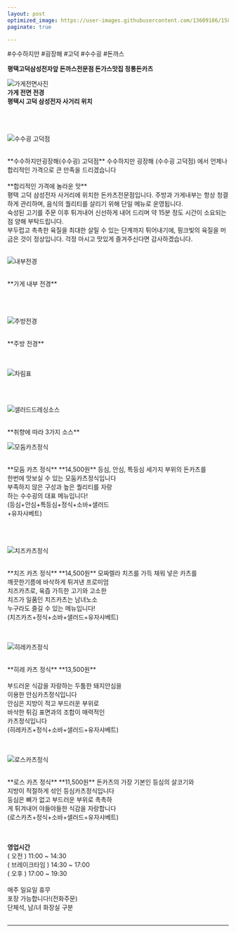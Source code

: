 ```yaml
---
layout: post
optimized_image: https://user-images.githubusercontent.com/13609186/158834851-5c5d7736-001b-448d-8bb6-eb99f2f16233.jpg
paginate: true

---
```


#수수하지만 #굉장해 #고덕 #수수굉 #돈까스

**평택고덕삼성전자앞  돈까스전문점 돈가스맛집 정통돈카츠**


![가게전면사진](https://github.com/choijangwook/cjw/assets/13609186/a93f4325-53b1-47db-884d-ae5fa41673c2)
<br>
**가게 전면 전경**
<br>
**평택시 고덕 삼성전자 사거리 위치**
<br>
<br>
<br>
<br>

![수수굉 고덕점](https://github.com/choijangwook/cjw/assets/13609186/033cfa9e-2243-4033-966f-fb33ad3cde34)

<br>
**수수하지만굉장해(수수굉) 고덕점**
수수하지만 굉장해 (수수굉 고덕점)
에서 언제나 합리적인 가격으로
큰 만족을 드리겠습니다


<br>
<br>
**합리적인 가격에 놀라운 맛**
<br>
평택 고덕 삼성전자 사거리에 위치한 
돈카츠전문점입니다.
주방과 가게내부는 항상 청결하게 관리하며, 
음식의 퀄리티를 살리기 위해 
단일 메뉴로 운영됩니다.
<br>
숙성된 고기를 주문 이후 튀겨내어 
신선하게 내어 드리며 
약 15분 정도 시간이 소요되는점 
양해 부탁드립니다.
<br>
부두럽고 촉촉한 육질을 최대한 
살릴 수 있는 단계까지 튀어내기에, 
핑크빛의 육질을 머금은 것이 정상입니다.
걱정 마시고 맛있게 즐겨주신다면 
감사하겠습니다.
<br>
<br>

![내부전경](https://github.com/choijangwook/cjw/assets/13609186/6c94094a-112b-483f-8931-5453f78052e1)

<br>
**가게 내부 전경**
<br>
<br>
<br>
<br>

![주방전경](https://github.com/choijangwook/cjw/assets/13609186/8b66e71c-5549-4cbc-b67b-999a5950fcaf)

<br>
**주방 전경**
<br>
<br>
<br>

![차림표](https://github.com/choijangwook/cjw/assets/13609186/2eb15ec2-8d6a-4c72-93de-d2fb95c99457)

<br>
<br>

![샐러드드레싱소스](https://github.com/choijangwook/cjw/assets/13609186/160ad8af-423b-4e09-b5fc-7aa86248b213)

<br>
**취향에 따라 3가지 소스**

<br>

![모둠카츠정식](https://github.com/choijangwook/cjw/assets/13609186/dd423766-be89-4843-8e31-73b4bbf29d09)

<br>
**모둠 카츠 정식**
**14,500원**
등심, 안심, 특등심 세가지 부위의 돈카츠를<br>
한번에 맛보실 수 있는 모둠카츠정식입니다<br>
부족하지 않은 구성과 높은 퀄리티를 자랑<br>
하는 수수굉의 대표 메뉴입니다!<br>
(등심+안심+특등심+정식+소바+샐러드<br>
+유자샤베트)<br>
<br>
<br>
<br>

![치즈카츠정식](https://github.com/choijangwook/cjw/assets/13609186/f2fe9773-3f09-4447-b4fc-25d25089e55c)

<br>
**치즈 카츠 정식**
**14,500원**
모짜렐라 치즈를 가득 채워 넣은 카츠를<br>
깨끗한기름에 바삭하게 튀겨낸 프로미엄<br>
치즈카츠로, 육즙 가득한 고기와 고소한<br>
치즈가 일품인  치즈카츠는 남녀노소<br>
누구라도 즐길 수 있는 메뉴입니다!<br>
(치즈카즈+정식+소바+샐러드+유자샤베트)<br>
<br>
<br>

![히레카츠정식](https://github.com/choijangwook/cjw/assets/13609186/a7f59c9a-a088-4ef0-be45-cd6575d0df10)

<br>
**히레 카츠 정식**
**13,500원**
<br>
<br>
부드러운 식감을 자랑하는 두툼한 돼지안심을<br>
이용한 안심카츠정식입니다<br>
안심은 지방이 적고 부드러운 부위로<br>
바삭한 튀김 표면과의 조합이 매력적인<br> 
카츠정식입니다<br>
(히레카즈+정식+소바+샐러드+유자샤베트)<br>
<br>
<br>

![로스카츠정식](https://github.com/choijangwook/cjw/assets/13609186/9cbaef3c-a881-4676-b998-5970b52cc7c7)

<br>
**로스 카츠 정식**
**11,500원**
돈카츠의 가장 기본인 등심의 살코기와<br> 
지방이 적절하게 섞인 등심카츠정식입니다<br>
등심은 뼈가 없고 부드러운 부위로 촉촉하<br>
게 튀겨내어 야들야들한 식감을 자랑합니다<br>
(로스카츠+정식+소바+샐러드+유자샤베트)<br>
<br>
<br>

**영업시간**
<br>
( 오전 )  11:00 ~ 14:30<br>
( 브레이크타임 )  14:30 ~ 17:00<br>
( 오후 )  17:00 ~ 19:30<br>
<br>
매주 일요일 휴무<br>
포장 가능합니다!(전화주문)<br>
단체석, 남/녀 화장실 구분<br>
<br>




---
